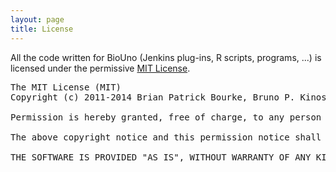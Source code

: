 ```yaml
---
layout: page
title: License
---
```


All the code written for BioUno (Jenkins plug-ins, R scripts, programs, ...) is licensed under the permissive [MIT License](http://opensource.org/licenses/MIT).

<pre class='pure-u-14-24'>
The MIT License (MIT)
Copyright (c) 2011-2014 Brian Patrick Bourke, Bruno P. Kinoshita

Permission is hereby granted, free of charge, to any person obtaining a copy of this software and associated documentation files (the "Software"), to deal in the Software without restriction, including without limitation the rights to use, copy, modify, merge, publish, distribute, sublicense, and/or sell copies of the Software, and to permit persons to whom the Software is furnished to do so, subject to the following conditions:

The above copyright notice and this permission notice shall be included in all copies or substantial portions of the Software.

THE SOFTWARE IS PROVIDED "AS IS", WITHOUT WARRANTY OF ANY KIND, EXPRESS OR IMPLIED, INCLUDING BUT NOT LIMITED TO THE WARRANTIES OF MERCHANTABILITY, FITNESS FOR A PARTICULAR PURPOSE AND NONINFRINGEMENT. IN NO EVENT SHALL THE AUTHORS OR COPYRIGHT HOLDERS BE LIABLE FOR ANY CLAIM, DAMAGES OR OTHER LIABILITY, WHETHER IN AN ACTION OF CONTRACT, TORT OR OTHERWISE, ARISING FROM, OUT OF OR IN CONNECTION WITH THE SOFTWARE OR THE USE OR OTHER DEALINGS IN THE SOFTWARE.
</pre>
